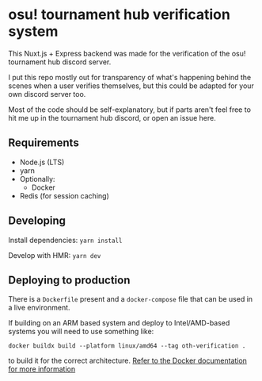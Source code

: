 # osu! tournament hub verification system

This Nuxt.js + Express backend was made for the verification of the osu! tournament hub discord server. 

I put this repo mostly out for transparency of what's happening behind the scenes when a user verifies themselves, but this could be adapted for your own discord server too. 

Most of the code should be self-explanatory, but if parts aren't feel free to hit me up in the tournament hub discord, or open an issue here.

## Requirements
- Node.js (LTS)
- yarn
- Optionally:
    - Docker
- Redis (for session caching)

## Developing

Install dependencies:
`yarn install `

Develop with HMR:
`yarn dev`

## Deploying to production

There is a `Dockerfile` present and a `docker-compose` file that can be used in a live environment. 

If building on an ARM based system and deploy to Intel/AMD-based systems you will need to use something like:

`docker buildx build --platform linux/amd64 --tag oth-verification .`

to build it for the correct architecture. [Refer to the Docker documentation for more information](https://docs.docker.com/buildx/working-with-buildx/)